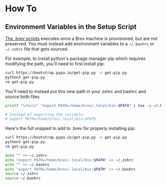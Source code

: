 # How To
## Environment Variables in the Setup Script

[The .brev scripts](/reference/dot-brev-setup-script) executes once a Brev machine is provisioned, but are not preserved. You must instead add environment variables to a `~/.bashrc` or `~/.zshrc` file that gets sourced. 


For example, to install python's package manager pip which requires modifying the path, you'll need to first install pip:

```zsh
curl https://bootstrap.pypa.io/get-pip.py -o get-pip.py
python3 get-pip.py
rm get-pip.py
```

You'll need to instead put this new path in your zshrc and bashrc and source both files.
```zsh
printf "\n%s\n" "export PATH=/home/brev/.local/bin:$PATH" | tee -a ~/.bashrc | tee -a ~/.zshrc

# Instead of exporting the variable:
# export PATH=/home/brev/.local/bin:$PATH 

```


Here's the full snipped to add to .brev for properly installing pip:

```zsh
curl https://bootstrap.pypa.io/get-pip.py -o get-pip.py
python3 get-pip.py
rm get-pip.py

echo "" >> ~/.zshrc
echo "export PATH=/home/brev/.local/bin:$PATH" >> ~/.zshrc
echo "" >> ~/.bashrc
echo "export PATH=/home/brev/.local/bin:$PATH" >> ~/.bashrc
source ~/.zshrc
source ~/.bashrc
```